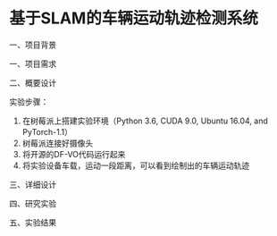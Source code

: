 # 基于SLAM的车辆运动轨迹检测系统

一、项目背景

一、项目需求

二、概要设计



实验步骤：
1. 在树莓派上搭建实验环境（Python 3.6, CUDA 9.0, Ubuntu 16.04, and PyTorch-1.1）
2. 树莓派连接好摄像头
3. 将开源的DF-VO代码运行起来
4. 将实验设备车载，运动一段距离，可以看到绘制出的车辆运动轨迹

三、详细设计



四、研究实验



五、实验结果

